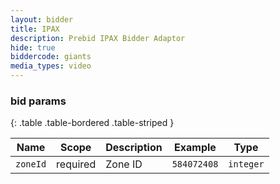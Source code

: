 ```yaml
---
layout: bidder
title: IPAX
description: Prebid IPAX Bidder Adaptor
hide: true
biddercode: giants
media_types: video
---
```


### bid params

{: .table .table-bordered .table-striped }

| Name     | Scope    | Description | Example      | Type      |
|----------|----------|-------------|--------------|-----------|
| `zoneId` | required | Zone ID     | `584072408` | `integer` |
